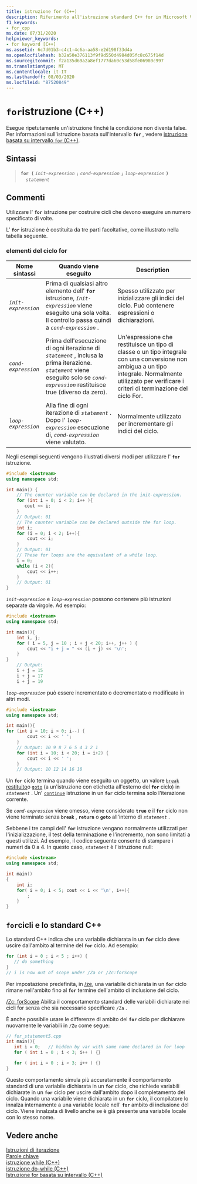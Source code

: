 ```yaml
---
title: istruzione for (C++)
description: Riferimento all'istruzione standard C++ for in Microsoft Visual Studio C++.
f1_keywords:
- for_cpp
ms.date: 07/31/2020
helpviewer_keywords:
- for keyword [C++]
ms.assetid: 6c7d01b3-c4c1-4c6a-aa58-e2d198f33d4a
ms.openlocfilehash: b32a50e376113f9f9d550d4984d05fc8c675f14d
ms.sourcegitcommit: f2a135d69a2a8ef1777da60c53d58fe06980c997
ms.translationtype: MT
ms.contentlocale: it-IT
ms.lasthandoff: 08/03/2020
ms.locfileid: "87520849"
---
```

# <a name="for-statement-c"></a>`for`istruzione (C++)

Esegue ripetutamente un'istruzione finché la condizione non diventa false. Per informazioni sull'istruzione basata sull'intervallo **`for`** , vedere [istruzione basata su intervallo `for` (C++)](../cpp/range-based-for-statement-cpp.md).

## <a name="syntax"></a>Sintassi

> **`for (`** *`init-expression`* **`;`** *`cond-expression`* **`;`** *`loop-expression`* **`)`**\
> &emsp;*`statement`*

## <a name="remarks"></a>Commenti

Utilizzare l' **`for`** istruzione per costruire cicli che devono eseguire un numero specificato di volte.

L' **`for`** istruzione è costituita da tre parti facoltative, come illustrato nella tabella seguente.

### <a name="for-loop-elements"></a>elementi del ciclo for

| Nome sintassi | Quando viene eseguito | Description |
|--|--|--|
| *`init-expression`* | Prima di qualsiasi altro elemento dell' **`for`** istruzione, *`init-expression`* viene eseguito una sola volta. Il controllo passa quindi a *`cond-expression`* . | Spesso utilizzato per inizializzare gli indici del ciclo. Può contenere espressioni o dichiarazioni. |
| *`cond-expression`* | Prima dell'esecuzione di ogni iterazione di *`statement`* , inclusa la prima iterazione. *`statement`* viene eseguito solo se *`cond-expression`* restituisce true (diverso da zero). | Un'espressione che restituisce un tipo di classe o un tipo integrale con una conversione non ambigua a un tipo integrale. Normalmente utilizzato per verificare i criteri di terminazione del ciclo For. |
| *`loop-expression`* | Alla fine di ogni iterazione di *`statement`* . Dopo l' *`loop-expression`* esecuzione di, *`cond-expression`* viene valutato. | Normalmente utilizzato per incrementare gli indici del ciclo. |

Negli esempi seguenti vengono illustrati diversi modi per utilizzare l' **`for`** istruzione.

```cpp
#include <iostream>
using namespace std;

int main() {
    // The counter variable can be declared in the init-expression.
    for (int i = 0; i < 2; i++ ){
       cout << i;
    }
    // Output: 01
    // The counter variable can be declared outside the for loop.
    int i;
    for (i = 0; i < 2; i++){
        cout << i;
    }
    // Output: 01
    // These for loops are the equivalent of a while loop.
    i = 0;
    while (i < 2){
        cout << i++;
    }
    // Output: 01
}
```

*`init-expression`* e *`loop-expression`* possono contenere più istruzioni separate da virgole. Ad esempio:

```cpp
#include <iostream>
using namespace std;

int main(){
    int i, j;
    for ( i = 5, j = 10 ; i + j < 20; i++, j++ ) {
        cout << "i + j = " << (i + j) << '\n';
    }
}
    // Output:
    i + j = 15
    i + j = 17
    i + j = 19
```

*`loop-expression`* può essere incrementato o decrementato o modificato in altri modi.

```cpp
#include <iostream>
using namespace std;

int main(){
for (int i = 10; i > 0; i--) {
        cout << i << ' ';
    }
    // Output: 10 9 8 7 6 5 4 3 2 1
    for (int i = 10; i < 20; i = i+2) {
        cout << i << ' ';
    }
    // Output: 10 12 14 16 18
```

Un **`for`** ciclo termina quando viene eseguito un oggetto, un valore [`break`](../cpp/break-statement-cpp.md) [restituito](../cpp/return-statement-cpp.md)o [`goto`](../cpp/goto-statement-cpp.md) (a un'istruzione con etichetta all'esterno del **`for`** ciclo) in *`statement`* . Un' [`continue`](../cpp/continue-statement-cpp.md) istruzione in un **`for`** ciclo termina solo l'iterazione corrente.

Se *`cond-expression`* viene omesso, viene considerato **`true`** e il **`for`** ciclo non viene terminato senza **`break`** , **`return`** o **`goto`** all'interno di *`statement`* .

Sebbene i tre campi dell' **`for`** istruzione vengano normalmente utilizzati per l'inizializzazione, il test della terminazione e l'incremento, non sono limitati a questi utilizzi. Ad esempio, il codice seguente consente di stampare i numeri da 0 a 4. In questo caso, *`statement`* è l'istruzione null:

```cpp
#include <iostream>
using namespace std;

int main()
{
    int i;
    for( i = 0; i < 5; cout << i << '\n', i++){
        ;
    }
}
```

## <a name="for-loops-and-the-c-standard"></a>`for`cicli e lo standard C++

Lo standard C++ indica che una variabile dichiarata in un **`for`** ciclo deve uscire dall'ambito al termine del **`for`** ciclo. Ad esempio:

```cpp
for (int i = 0 ; i < 5 ; i++) {
   // do something
}
// i is now out of scope under /Za or /Zc:forScope
```

Per impostazione predefinita, in [/ze](../build/reference/za-ze-disable-language-extensions.md), una variabile dichiarata in un **`for`** ciclo rimane nell'ambito fino al **`for`** termine dell'ambito di inclusione del ciclo.

[/Zc: forScope](../build/reference/zc-forscope-force-conformance-in-for-loop-scope.md) Abilita il comportamento standard delle variabili dichiarate nei cicli for senza che sia necessario specificare `/Za` .

È anche possibile usare le differenze di ambito del **`for`** ciclo per dichiarare nuovamente le variabili in `/Ze` come segue:

```cpp
// for_statement5.cpp
int main(){
   int i = 0;   // hidden by var with same name declared in for loop
   for ( int i = 0 ; i < 3; i++ ) {}

   for ( int i = 0 ; i < 3; i++ ) {}
}
```

Questo comportamento simula più accuratamente il comportamento standard di una variabile dichiarata in un **`for`** ciclo, che richiede variabili dichiarate in un **`for`** ciclo per uscire dall'ambito dopo il completamento del ciclo. Quando una variabile viene dichiarata in un **`for`** ciclo, il compilatore lo innalza internamente a una variabile locale nell' **`for`** ambito di inclusione del ciclo. Viene innalzata di livello anche se è già presente una variabile locale con lo stesso nome.

## <a name="see-also"></a>Vedere anche

[Istruzioni di iterazione](../cpp/iteration-statements-cpp.md)<br/>
[Parole chiave](../cpp/keywords-cpp.md)<br/>
[istruzione while (C++)](../cpp/while-statement-cpp.md)<br/>
[istruzione do-while (C++)](../cpp/do-while-statement-cpp.md)<br/>
[Istruzione for basata su intervallo (C++)](../cpp/range-based-for-statement-cpp.md)
